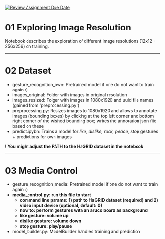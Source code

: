 [![Review Assignment Due Date](https://classroom.github.com/assets/deadline-readme-button-24ddc0f5d75046c5622901739e7c5dd533143b0c8e959d652212380cedb1ea36.svg)](https://classroom.github.com/a/P2j0joSQ)

# 01 Exploring Image Resolution
Notebook describes the exploration of different image resolutions (12x12 - 256x256) on training.

---

# 02 Dataset
- gesture_recognition_own: Pretrained model if one do not want to train again :)
- images_original: Folder with images in original resolution
- images_resized: Folger with images in 1080x1920 and uuid file names (gained from 'preprocessing.py')
- preprocessing.py: Resizes images to 1080x1920 and allows to annotate images (bounding boxes) by clicking at the top left corner and bottom right corner of the wished bounding box; writes the annotation json file based on these
- predict.ipybn: Trains a model for *like, dislike, rock, peace, stop* gestures + predictions for own images

**! You might adjust the PATH to the HaGRID dataset in the notebook**

---

# 03 Media Control
- gesture_recognition_media: Pretrained model if one do not want to train again :)
- **media_control.py: run this file to start**
  - **command line params: 1) path to HaGRID dataset (required) and 2) video input device (optional, default: 0)**
  - **how to: perform gestures with an aruco board as background**
  - **like gesture: volume up**
  - **dislike gesture: volume down**
  - **stop gesture: play/pause**
- model_builder.py: ModelBuilder handles training and prediction

